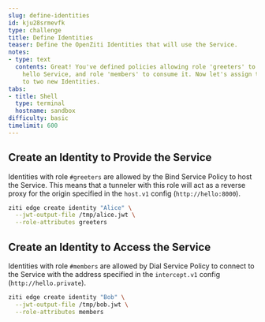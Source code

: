 ```yaml
---
slug: define-identities
id: kju28srmevfk
type: challenge
title: Define Identities
teaser: Define the OpenZiti Identities that will use the Service.
notes:
- type: text
  contents: Great! You've defined policies allowing role 'greeters' to provide the
    hello Service, and role 'members' to consume it. Now let's assign those roles
    to two new Identities.
tabs:
- title: Shell
  type: terminal
  hostname: sandbox
difficulty: basic
timelimit: 600
---
```


## Create an Identity to Provide the Service

Identities with role `#greeters` are allowed by the Bind Service Policy to host the Service. This means that a tunneler with this role will act as a reverse proxy for the origin specified in the `host.v1` config (`http://hello:8000`).

```bash
ziti edge create identity "Alice" \
  --jwt-output-file /tmp/alice.jwt \
  --role-attributes greeters
```

## Create an Identity to Access the Service

Identities with role `#members` are allowed by Dial Service Policy to connect to the Service with the address specified in the `intercept.v1` config (`http://hello.private`).

```bash
ziti edge create identity "Bob" \
  --jwt-output-file /tmp/bob.jwt \
  --role-attributes members
```
